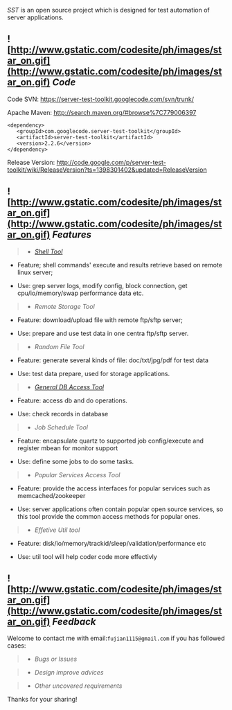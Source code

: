 _SST_ is an open source project which is designed for test automation of server applications.
## **![http://www.gstatic.com/codesite/ph/images/star_on.gif](http://www.gstatic.com/codesite/ph/images/star_on.gif) _Code_** ##

Code SVN: https://server-test-toolkit.googlecode.com/svn/trunk/

Apache Maven: http://search.maven.org/#browse%7C779006397

```
<dependency>
   <groupId>com.googlecode.server-test-toolkit</groupId>
   <artifactId>server-test-toolkit</artifactId>
   <version>2.2.6</version>
</dependency>
```

Release Version: http://code.google.com/p/server-test-toolkit/wiki/ReleaseVersion?ts=1398301402&updated=ReleaseVersion

## **![http://www.gstatic.com/codesite/ph/images/star_on.gif](http://www.gstatic.com/codesite/ph/images/star_on.gif) _Features_** ##

> -   _[Shell Tool](http://code.google.com/p/server-test-toolkit/wiki/SshToolUsage)_

  * Feature; shell commands' execute and results retrieve based on remote linux server;

  * Use: grep server logs, modify config, block connection, get cpu/io/memory/swap performance data etc.


> -   _Remote Storage Tool_

  * Feature: download/upload file with remote ftp/sftp server;

  * Use: prepare and use test data in one centra ftp/sftp server.


> -   _Random File Tool_

  * Feature: generate several kinds of file: doc/txt/jpg/pdf for test data

  * Use: test data prepare, used for storage applications.


> -  _[General DB Access Tool](http://code.google.com/p/server-test-toolkit/wiki/DatabaseToolUsage)_

  * Feature: access db and do operations.

  * Use: check records in database


> -   _Job Schedule Tool_

  * Feature: encapsulate quartz to supported job config/execute and register mbean for monitor support

  * Use: define some jobs to do some tasks.


> -   _Popular Services Access Tool_

  * Feature: provide the access interfaces for popular services such as memcached/zookeeper

  * Use: server applications often contain popular open source services, so this tool provide the common access methods for popular ones.


> -   _Effetive Util tool_

  * Feature: disk/io/memory/trackid/sleep/validation/performance etc

  * Use: util tool will help coder code more effectivly


## **![http://www.gstatic.com/codesite/ph/images/star_on.gif](http://www.gstatic.com/codesite/ph/images/star_on.gif) _Feedback_** ##
Welcome to contact me with email:`fujian1115@gmail.com` if you has followed cases:

> -  _Bugs or Issues_

> -  _Design improve advices_

> -  _Other uncovered requirements_

Thanks for your sharing!